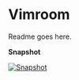 Vimroom
=======

Readme goes here.

__Snapshot__

[![Snapshot](http://f.cl.ly/items/2Z1h2h1E0o140F2i322t/2011-10-09-203409_scrot.png)](http://cl.ly/251J0j042E290v0e0b32)
